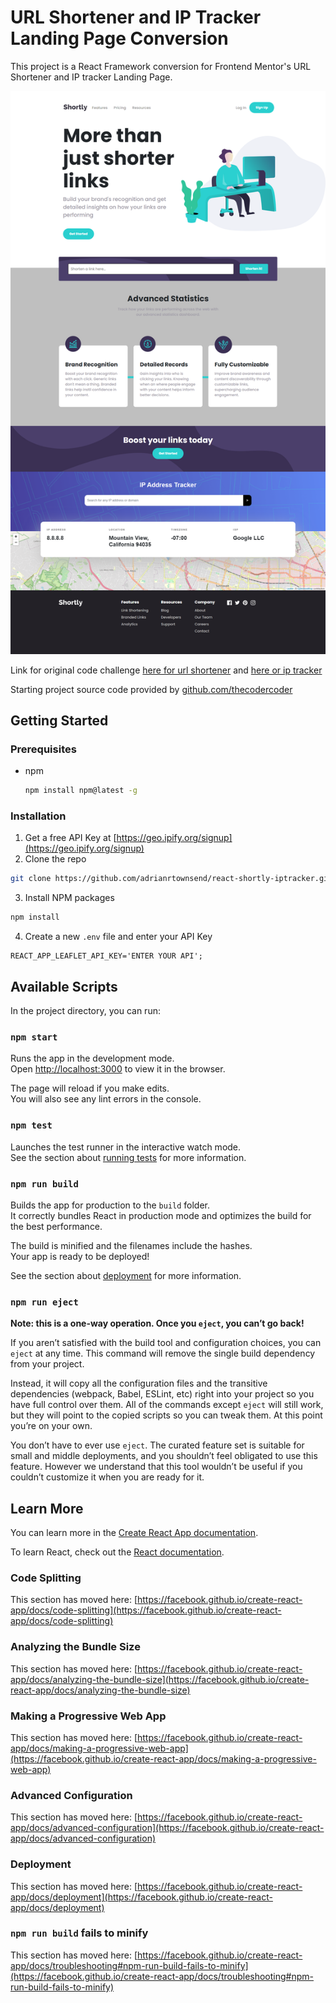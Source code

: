 # URL Shortener and IP Tracker Landing Page Conversion
This project is a React Framework conversion for Frontend Mentor's URL Shortener and IP tracker Landing Page.

![Landing Page Screenshot](https://github.com/adrianrtownsend/react-shortly-iptracker/blob/main/src/assets/images/ip-tracker-url-shortener-screenshot.png?raw=true)

Link for original code challenge [here for url shortener](https://www.frontendmentor.io/challenges/url-shortening-api-landing-page-2ce3ob-G) and [here or ip tracker](https://www.frontendmentor.io/challenges/ip-address-tracker-I8-0yYAH0)

Starting project source code provided by [github.com/thecodercoder](https://www.frontendmentor.io/challenges/url-shortening-api-landing-page-2ce3ob-G)

## Getting Started

### Prerequisites
* npm
  ```sh
  npm install npm@latest -g
  ```

### Installation
1. Get a free API Key at [https://geo.ipify.org/signup](https://geo.ipify.org/signup)
2. Clone the repo
  ```sh
  git clone https://github.com/adrianrtownsend/react-shortly-iptracker.git
  ```
3. Install NPM packages
  ```sh
  npm install
  ```
4. Create a new `.env` file and enter your API Key
  ```
  REACT_APP_LEAFLET_API_KEY='ENTER YOUR API';
  ```

## Available Scripts

In the project directory, you can run:

### `npm start`

Runs the app in the development mode.\
Open [http://localhost:3000](http://localhost:3000) to view it in the browser.

The page will reload if you make edits.\
You will also see any lint errors in the console.

### `npm test`

Launches the test runner in the interactive watch mode.\
See the section about [running tests](https://facebook.github.io/create-react-app/docs/running-tests) for more information.

### `npm run build`

Builds the app for production to the `build` folder.\
It correctly bundles React in production mode and optimizes the build for the best performance.

The build is minified and the filenames include the hashes.\
Your app is ready to be deployed!

See the section about [deployment](https://facebook.github.io/create-react-app/docs/deployment) for more information.

### `npm run eject`

**Note: this is a one-way operation. Once you `eject`, you can’t go back!**

If you aren’t satisfied with the build tool and configuration choices, you can `eject` at any time. This command will remove the single build dependency from your project.

Instead, it will copy all the configuration files and the transitive dependencies (webpack, Babel, ESLint, etc) right into your project so you have full control over them. All of the commands except `eject` will still work, but they will point to the copied scripts so you can tweak them. At this point you’re on your own.

You don’t have to ever use `eject`. The curated feature set is suitable for small and middle deployments, and you shouldn’t feel obligated to use this feature. However we understand that this tool wouldn’t be useful if you couldn’t customize it when you are ready for it.

## Learn More

You can learn more in the [Create React App documentation](https://facebook.github.io/create-react-app/docs/getting-started).

To learn React, check out the [React documentation](https://reactjs.org/).

### Code Splitting

This section has moved here: [https://facebook.github.io/create-react-app/docs/code-splitting](https://facebook.github.io/create-react-app/docs/code-splitting)

### Analyzing the Bundle Size

This section has moved here: [https://facebook.github.io/create-react-app/docs/analyzing-the-bundle-size](https://facebook.github.io/create-react-app/docs/analyzing-the-bundle-size)

### Making a Progressive Web App

This section has moved here: [https://facebook.github.io/create-react-app/docs/making-a-progressive-web-app](https://facebook.github.io/create-react-app/docs/making-a-progressive-web-app)

### Advanced Configuration

This section has moved here: [https://facebook.github.io/create-react-app/docs/advanced-configuration](https://facebook.github.io/create-react-app/docs/advanced-configuration)

### Deployment

This section has moved here: [https://facebook.github.io/create-react-app/docs/deployment](https://facebook.github.io/create-react-app/docs/deployment)

### `npm run build` fails to minify

This section has moved here: [https://facebook.github.io/create-react-app/docs/troubleshooting#npm-run-build-fails-to-minify](https://facebook.github.io/create-react-app/docs/troubleshooting#npm-run-build-fails-to-minify)
